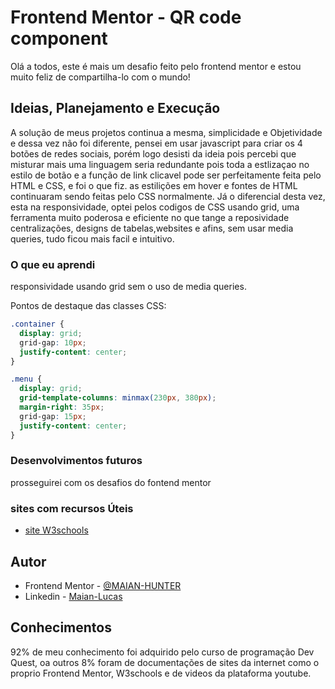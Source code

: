 # Frontend Mentor - QR code component

Olá a todos, este é mais um desafio feito pelo frontend mentor e estou muito feliz de compartilha-lo com o mundo!

## Ideias, Planejamento e Execução

A solução de meus projetos continua a mesma, simplicidade e Objetividade e dessa vez não foi diferente, pensei em usar javascript para criar os 4 botões de redes sociais, porém logo desisti da ideia pois percebi que misturar mais uma linguagem seria redundante pois toda a estlizaçao no estilo de botão e a função de link clicavel pode ser perfeitamente feita pelo HTML e CSS, e foi o que fiz. as estilições em hover e fontes de HTML continuaram sendo feitas pelo CSS normalmente. Já o diferencial desta vez, esta na responsividade, optei pelos codigos de CSS usando grid, uma ferramenta muito poderosa e eficiente no que tange a reposividade centralizações, designs de tabelas,websites e afins, sem usar media queries, tudo ficou mais facil e intuitivo.

### O que eu aprendi

responsividade usando grid sem o uso de media queries.

Pontos de destaque das classes CSS:

```css
.container {
  display: grid;
  grid-gap: 10px;
  justify-content: center;
}

.menu {
  display: grid;
  grid-template-columns: minmax(230px, 380px);
  margin-right: 35px;
  grid-gap: 15px;
  justify-content: center;
}
```

### Desenvolvimentos futuros

prosseguirei com os desafios do fontend mentor

### sites com recursos Úteis

- [site W3schools](https://www.w3schools.com/css/css_rwd_intro.asp)

## Autor

- Frontend Mentor - [@MAIAN-HUNTER](https://www.frontendmentor.io/profile/MAIAN-HUNTER)
- Linkedin - [Maian-Lucas](https://www.linkedin.com/in/maian-lucas-1a796026a/)

## Conhecimentos

92% de meu conhecimento foi adquirido pelo curso de programação Dev Quest, oa outros 8% foram de documentações de sites da internet como o proprio Frontend Mentor, W3schools e de videos da plataforma youtube.
